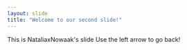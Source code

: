 ```yaml
---
layout: slide
title: "Welcome to our second slide!"
---
```

This is NataliaxNowaak's slide
Use the left arrow to go back!
